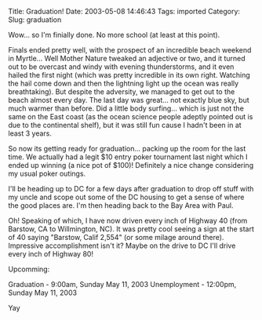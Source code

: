 Title: Graduation!
Date: 2003-05-08 14:46:43
Tags: imported
Category: 
Slug: graduation

Wow... so I'm finially done.  No more school (at least at this point).

Finals ended pretty well, with the prospect of an incredible beach weekend in Myrtle...   Well Mother Nature tweaked an adjective or two, and it turned out to be overcast and windy with evening thunderstorms, and it even hailed the first night (which was pretty incredible in its own right.  Watching the hail come down and then the lightning light up the ocean was really breathtaking).  But despite the adversity, we managed to get out to the beach almost every day.  The last day was great... not exactly blue sky, but much warmer than before.  Did a little body surfing... which is just not the same on the East coast (as the ocean science people adeptly pointed out is due to the continental shelf), but it was still fun cause I hadn't been in at least 3 years.

So now its getting ready for graduation... packing up the room for the last time.  We actually had a legit $10 entry poker tournament last night which I ended up winning (a nice pot of $100)!  Definitely a nice change considering my usual poker outings.

I'll be heading up to DC for a few days after graduation to drop off stuff with my uncle and scope out some of the DC housing to get a sense of where the good places are.  I'm then heading back to the Bay Area with Paul. 

Oh!  Speaking of which, I have now driven every inch of Highway 40 (from Barstow, CA to Willmington, NC).  It was pretty cool seeing a sign at the start of 40 saying "Barstow, Calif   2,554" (or some milage around there).  Impressive accomplishment isn't it?  Maybe on the drive to DC I'll drive every inch of Highway 80!

Upcomming:

Graduation - 9:00am, Sunday May 11, 2003
Unemployment - 12:00pm, Sunday May 11, 2003

Yay

